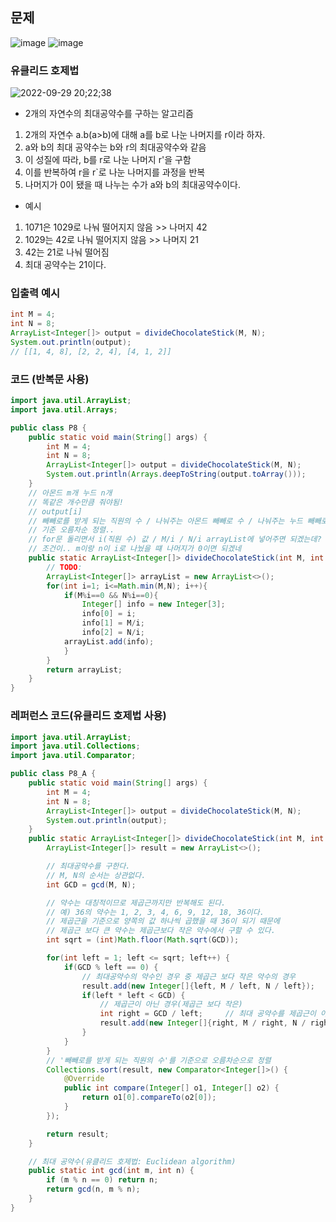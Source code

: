## 문제
![image](https://user-images.githubusercontent.com/102513932/193024789-8e935594-6929-4b30-907b-c362cf9116fa.png)
![image](https://user-images.githubusercontent.com/102513932/193024826-01f2770d-2757-45bd-a75a-1bc3f27d2f61.png)

### 유클리드 호제법
![2022-09-29 20;22;38](https://user-images.githubusercontent.com/102513932/193019780-7583477e-a30d-4563-9fc6-618b3012c434.gif)

- 2개의 자연수의 최대공약수를 구하는 알고리즘
1. 2개의 자연수 a.b(a>b)에 대해 a를 b로 나눈 나머지를 r이라 하자.
2. a와 b의 최대 공약수는 b와 r의 최대공약수와 같음
3. 이 성질에 따라, b를 r로 나눈 나머지 r'을 구함
4. 이를 반복하여 r을 r`로 나눈 나머지를 과정을 반복
5. 나머지가 0이 됐을 때 나누는 수가 a와 b의 최대공약수이다.

- 예시
1. 1071은 1029로 나눠 떨어지지 않음 >> 나머지 42
2. 1029는 42로 나눠 떨어지지 않음 >> 나머지 21
3. 42는 21로 나눠 떨어짐
4. 최대 공약수는 21이다.

### 입출력 예시
```java
int M = 4;
int N = 8;
ArrayList<Integer[]> output = divideChocolateStick(M, N);
System.out.println(output);
// [[1, 4, 8], [2, 2, 4], [4, 1, 2]]
```

### 코드 (반복문 사용)
```java
import java.util.ArrayList;
import java.util.Arrays;

public class P8 {
    public static void main(String[] args) {
        int M = 4;
        int N = 8;
        ArrayList<Integer[]> output = divideChocolateStick(M, N);
        System.out.println(Arrays.deepToString(output.toArray()));
    }
    // 아몬드 m개 누드 n개
    // 똑같은 개수만큼 줘야됨!
    // output[i]
    // 빼빼로를 받게 되는 직원의 수 / 나눠주는 아몬드 빼빼로 수 / 나눠주는 누드 빼빼로 수
    // 기준 오름차순 정렬..
    // for문 돌리면서 i(직원 수) 값 / M/i / N/i arrayList에 넣어주면 되겠는데?
    // 조건이.. m이랑 n이 i로 나눴을 떄 나머지가 0이면 되겠네
    public static ArrayList<Integer[]> divideChocolateStick(int M, int N) {
        // TODO:
        ArrayList<Integer[]> arrayList = new ArrayList<>();
        for(int i=1; i<=Math.min(M,N); i++){
            if(M%i==0 && N%i==0){
                Integer[] info = new Integer[3];
                info[0] = i;
                info[1] = M/i;
                info[2] = N/i;
            arrayList.add(info);
            }
        }
        return arrayList;
    }
}
```

### 레퍼런스 코드(유클리드 호제법 사용)
```java
import java.util.ArrayList;
import java.util.Collections;
import java.util.Comparator;

public class P8_A {
    public static void main(String[] args) {
        int M = 4;
        int N = 8;
        ArrayList<Integer[]> output = divideChocolateStick(M, N);
        System.out.println(output);
    }
    public static ArrayList<Integer[]> divideChocolateStick(int M, int N) {
        ArrayList<Integer[]> result = new ArrayList<>();

        // 최대공약수를 구한다.
        // M, N의 순서는 상관없다.
        int GCD = gcd(M, N);

        // 약수는 대칭적이므로 제곱근까지만 반복해도 된다.
        // 예) 36의 약수는 1, 2, 3, 4, 6, 9, 12, 18, 36이다.
        // 제곱근을 기준으로 양쪽의 값 하나씩 곱했을 때 36이 되기 때문에
        // 제곱근 보다 큰 약수는 제곱근보다 작은 약수에서 구할 수 있다.
        int sqrt = (int)Math.floor(Math.sqrt(GCD));

        for(int left = 1; left <= sqrt; left++) {
            if(GCD % left == 0) {
                // 최대공약수의 약수인 경우 중 제곱근 보다 작은 약수의 경우
                result.add(new Integer[]{left, M / left, N / left});
                if(left * left < GCD) {
                    // 제곱근이 아닌 경우(제곱근 보다 작은)
                    int right = GCD / left;     // 최대 공약수를 제곱근이 아닌 수로 나누면 제곱근 보다 큰 약수를 구할 수 있다.
                    result.add(new Integer[]{right, M / right, N / right});
                }
            }
        }
        // '빼빼로를 받게 되는 직원의 수'를 기준으로 오름차순으로 정렬
        Collections.sort(result, new Comparator<Integer[]>() {
            @Override
            public int compare(Integer[] o1, Integer[] o2) {
                return o1[0].compareTo(o2[0]);
            }
        });

        return result;
    }

    // 최대 공약수(유클리드 호제법: Euclidean algorithm)
    public static int gcd(int m, int n) {
        if (m % n == 0) return n;
        return gcd(n, m % n);
    }
}

```

